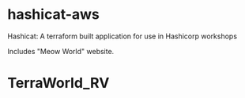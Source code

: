 # hashicat-aws
Hashicat: A terraform built application for use in Hashicorp workshops

Includes "Meow World" website.
# TerraWorld_RV
